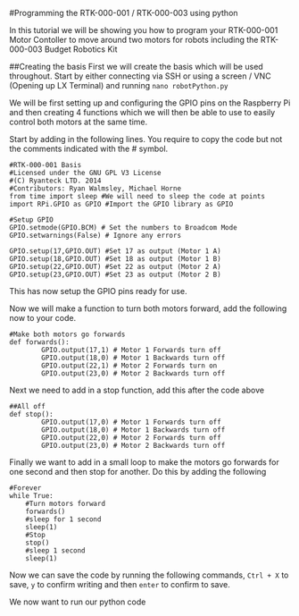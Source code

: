 #Programming the RTK-000-001 / RTK-000-003 using python

In this tutorial we will be showing you how to program your RTK-000-001 Motor Contoller to move around two motors for robots including the RTK-000-003 Budget Robotics Kit

##Creating the basis
First we will create the basis which will be used throughout. Start by either connecting via SSH or using a screen / VNC (Opening up LX Terminal) and running ```nano robotPython.py```

We will be first setting up and configuring the GPIO pins on the Raspberry Pi and then creating 4 functions which we will then be able to use to easily control both motors at the same time.

Start by adding in the following lines. You require to copy the code but not the comments indicated with the # symbol.

```
#RTK-000-001 Basis
#Licensed under the GNU GPL V3 License
#(C) Ryanteck LTD. 2014
#Contributors: Ryan Walmsley, Michael Horne
from time import sleep #We will need to sleep the code at points
import RPi.GPIO as GPIO #Import the GPIO library as GPIO

#Setup GPIO
GPIO.setmode(GPIO.BCM) # Set the numbers to Broadcom Mode
GPIO.setwarnings(False) # Ignore any errors

GPIO.setup(17,GPIO.OUT) #Set 17 as output (Motor 1 A)
GPIO.setup(18,GPIO.OUT) #Set 18 as output (Motor 1 B)
GPIO.setup(22,GPIO.OUT) #Set 22 as output (Motor 2 A)
GPIO.setup(23,GPIO.OUT) #Set 23 as output (Motor 2 B)

```
This has now setup the GPIO pins ready for use.

Now we will make a function to turn both motors forward, add the following now to your code.

```
#Make both motors go forwards
def forwards():
        GPIO.output(17,1) # Motor 1 Forwards turn off
        GPIO.output(18,0) # Motor 1 Backwards turn off
        GPIO.output(22,1) # Motor 2 Forwards turn on
        GPIO.output(23,0) # Motor 2 Backwards turn off
```
Next we need to add in a stop function, add this after the code above
```
##All off
def stop():
        GPIO.output(17,0) # Motor 1 Forwards turn off
        GPIO.output(18,0) # Motor 1 Backwards turn off
        GPIO.output(22,0) # Motor 2 Forwards turn off
        GPIO.output(23,0) # Motor 2 Backwards turn off
```
Finally we want to add in a small loop to make the motors go forwards for one second and then stop for another.
Do this by adding the following
```
#Forever
while True:
    #Turn motors forward
    forwards()
    #sleep for 1 second
    sleep(1)
    #Stop
    stop()
    #sleep 1 second
    sleep(1)
```

Now we can save the code by running the following commands, ```Ctrl + X``` to save, ```y``` to confirm writing and then ```enter``` to confirm to save.

We now want to run our python code

